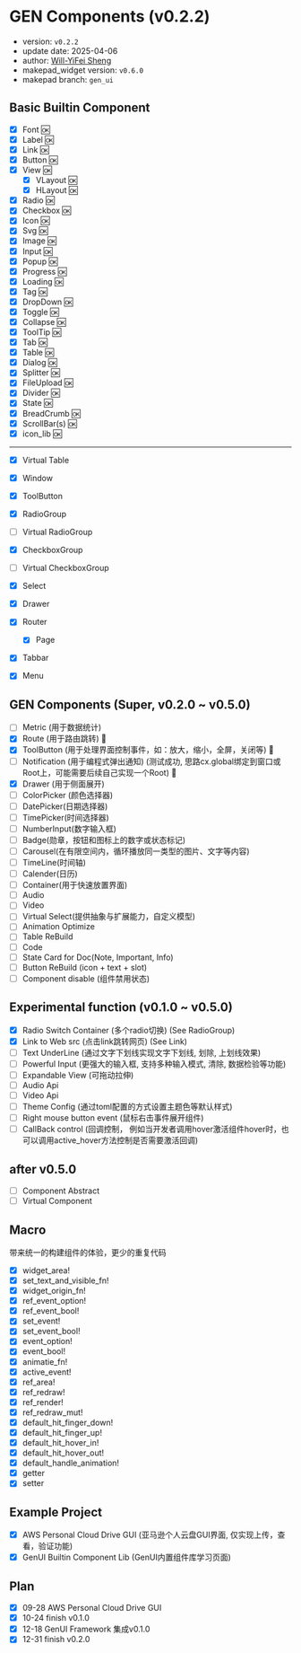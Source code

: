 # GEN Components (v0.2.2)

- version: `v0.2.2`
- update date: 2025-04-06
- author: [Will-YiFei Sheng](syf20020816@outlook.com)
- makepad_widget version: `v0.6.0`
- makepad branch: `gen_ui`

## Basic Builtin Component

- [x] Font 🆗
- [x] Label 🆗
- [x] Link 🆗
- [x] Button 🆗
- [x] View 🆗
  - [x] VLayout 🆗
  - [x] HLayout 🆗
- [x] Radio 🆗
- [x] Checkbox 🆗
- [x] Icon 🆗
- [x] Svg 🆗
- [x] Image 🆗
- [x] Input 🆗
- [x] Popup 🆗
- [x] Progress 🆗
- [x] Loading 🆗
- [x] Tag 🆗
- [x] DropDown 🆗
- [x] Toggle 🆗
- [x] Collapse 🆗
- [x] ToolTip 🆗
- [x] Tab 🆗
- [x] Table 🆗
- [x] Dialog 🆗
- [x] Splitter 🆗
- [x] FileUpload 🆗
- [x] Divider 🆗
- [x] State 🆗
- [x] BreadCrumb 🆗
- [x] ScrollBar(s) 🆗
- [x] icon_lib 🆗
---
- [x] Virtual Table
- [x] Window
- [x] ToolButton
- [x] RadioGroup
- [ ] Virtual RadioGroup
- [x] CheckboxGroup
- [ ] Virtual CheckboxGroup
- [x] Select
- [x] Drawer
- [x] Router
  - [x] Page
- [x] Tabbar
- [x] Menu


## GEN Components (Super, v0.2.0 ~ v0.5.0)

- [ ] Metric (用于数据统计)
- [x] Route (用于路由跳转) 🔼
- [x] ToolButton (用于处理界面控制事件，如：放大，缩小，全屏，关闭等) 🔼
- [ ] Notification (用于编程式弹出通知) (测试成功, 思路cx.global绑定到窗口或Root上，可能需要后续自己实现一个Root) 🔼
- [x] Drawer (用于侧面展开) 
- [ ] ColorPicker (颜色选择器)
- [ ] DatePicker(日期选择器)
- [ ] TimePicker(时间选择器)
- [ ] NumberInput(数字输入框)
- [ ] Badge(勋章，按钮和图标上的数字或状态标记)
- [ ] Carousel(在有限空间内，循环播放同一类型的图片、文字等内容)
- [ ] TimeLine(时间轴)
- [ ] Calender(日历)
- [ ] Container(用于快速放置界面)
- [ ] Audio
- [ ] Video
- [ ] Virtual Select(提供抽象与扩展能力，自定义模型)
- [ ] Animation Optimize
- [ ] Table ReBuild
- [ ] Code
- [ ] State Card for Doc(Note, Important, Info)
- [ ] Button ReBuild (icon + text + slot)
- [ ] Component disable (组件禁用状态)
  
## Experimental function (v0.1.0 ~ v0.5.0)

- [x] Radio Switch Container (多个radio切换) (See RadioGroup)
- [x] Link to Web src (点击link跳转网页) (See Link)
- [ ] Text UnderLine (通过文字下划线实现文字下划线, 划除, 上划线效果)
- [ ] Powerful Input (更强大的输入框, 支持多种输入模式, 清除, 数据检验等功能)
- [ ] Expandable View (可拖动拉伸)
- [ ] Audio Api
- [ ] Video Api
- [ ] Theme Config (通过toml配置的方式设置主题色等默认样式)
- [ ] Right mouse button event (鼠标右击事件展开组件)
- [ ] CallBack control (回调控制， 例如当开发者调用hover激活组件hover时，也可以调用active_hover方法控制是否需要激活回调)

## after v0.5.0

- [ ] Component Abstract
- [ ] Virtual Component

## Macro

带来统一的构建组件的体验，更少的重复代码

- [x] widget_area!
- [x] set_text_and_visible_fn!
- [x] widget_origin_fn!
- [x] ref_event_option!
- [x] ref_event_bool!
- [x] set_event!
- [x] set_event_bool!
- [x] event_option!
- [x] event_bool!
- [x] animatie_fn!
- [x] active_event!
- [x] ref_area!
- [x] ref_redraw!
- [x] ref_render!
- [x] ref_redraw_mut!
- [x] default_hit_finger_down!
- [x] default_hit_finger_up!
- [x] default_hit_hover_in!
- [x] default_hit_hover_out!
- [x] default_handle_animation!
- [x] getter
- [x] setter

## Example Project
- [x] AWS Personal Cloud Drive GUI (亚马逊个人云盘GUI界面, 仅实现上传，查看，验证功能)
- [x] GenUI Builtin Component Lib (GenUI内置组件库学习页面)

## Plan

- [x] 09-28 AWS Personal Cloud Drive GUI
- [x] 10-24 finish v0.1.0
- [x] 12-18 GenUI Framework 集成v0.1.0
- [x] 12-31 finish v0.2.0
